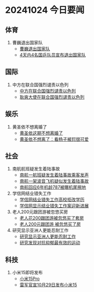 # 20241024 今日要闻

## 体育
1. 曹巍退出国家队
	- [曹巍退出国家队](https://www.google.com/search?q=%E6%9B%B9%E5%B7%8D%E9%80%80%E5%87%BA%E5%9B%BD%E5%AE%B6%E9%98%9F)
	- [4天内4名国乒队员宣布退出国家队](https://www.google.com/search?q=4%E5%A4%A9%E5%86%854%E5%90%8D%E5%9B%BD%E4%B9%92%E9%98%9F%E5%91%98%E5%AE%A3%E5%B8%83%E9%80%80%E5%87%BA%E5%9B%BD%E5%AE%B6%E9%98%9F)
## 国际
1. 中方在联合国强烈谴责以色列
	- [中方在联合国强烈谴责以色列](https://www.google.com/search?q=%E4%B8%AD%E6%96%B9%E5%9C%A8%E8%81%94%E5%90%88%E5%9B%BD%E5%BC%BA%E7%83%88%E8%B0%B4%E8%B4%A3%E4%BB%A5%E8%89%B2%E5%88%97)
	- [耿爽大使在联合国强烈谴责以色列](https://www.google.com/search?q=%E8%80%BF%E7%88%BD%E5%A4%A7%E4%BD%BF%E5%9C%A8%E8%81%94%E5%90%88%E5%9B%BD%E5%BC%BA%E7%83%88%E8%B0%B4%E8%B4%A3%E4%BB%A5%E8%89%B2%E5%88%97)
## 娱乐
1. 黄圣依不想离婚了
	- [黄圣依这期不想离婚了](https://www.google.com/search?q=%E9%BB%84%E5%9C%A3%E4%BE%9D%E8%BF%99%E6%9C%9F%E4%B8%8D%E6%83%B3%E7%A6%BB%E5%A9%9A%E4%BA%86)
	- [黄圣依不想离了：看杨子被怼很可爱](https://www.google.com/search?q=%E9%BB%84%E5%9C%A3%E4%BE%9D%E4%B8%8D%E6%83%B3%E7%A6%BB%E4%BA%86%EF%BC%9A%E7%9C%8B%E6%9D%A8%E5%AD%90%E8%A2%AB%E6%80%BC%E5%BE%88%E5%8F%AF%E7%88%B1)
## 社会
1. 南航航班疑发生着陆事故
	- [南航一航班疑发生着陆事故乘客发声](https://www.google.com/search?q=%E5%8D%97%E8%88%AA%E4%B8%80%E8%88%AA%E7%8F%AD%E7%96%91%E5%8F%91%E7%94%9F%E7%9D%80%E9%99%86%E4%BA%8B%E6%95%85%E4%B9%98%E5%AE%A2%E5%8F%91%E5%A3%B0)
	- [南航一架波音飞机疑似发生着陆事故](https://www.google.com/search?q=%E5%8D%97%E8%88%AA%E4%B8%80%E6%9E%B6%E6%B3%A2%E9%9F%B3%E9%A3%9E%E6%9C%BA%E7%96%91%E4%BC%BC%E5%8F%91%E7%94%9F%E7%9D%80%E9%99%86%E4%BA%8B%E6%95%85)
	- [南航回应6年机龄787被曝机尾擦地](https://www.google.com/search?q=%E5%8D%97%E8%88%AA%E5%9B%9E%E5%BA%946%E5%B9%B4%E6%9C%BA%E9%BE%84787%E8%A2%AB%E6%9B%9D%E6%9C%BA%E5%B0%BE%E6%93%A6%E5%9C%B0)
1. 学信网结业错失工作
	- [学信网结业错失工作高校拒改学历](https://www.google.com/search?q=%E5%AD%A6%E4%BF%A1%E7%BD%91%E7%BB%93%E4%B8%9A%E9%94%99%E5%A4%B1%E5%B7%A5%E4%BD%9C%E9%AB%98%E6%A0%A1%E6%8B%92%E6%94%B9%E5%AD%A6%E5%8E%86)
	- [学信网显示结业错失工作案迎新进展](https://www.google.com/search?q=%E5%AD%A6%E4%BF%A1%E7%BD%91%E6%98%BE%E7%A4%BA%E7%BB%93%E4%B8%9A%E9%94%99%E5%A4%B1%E5%B7%A5%E4%BD%9C%E6%A1%88%E8%BF%8E%E6%96%B0%E8%BF%9B%E5%B1%95)
1. 老人200元跟团游被忽悠买房
	- [老人花200跟团游被忽悠买了套房](https://www.google.com/search?q=%E8%80%81%E4%BA%BA%E8%8A%B1200%E8%B7%9F%E5%9B%A2%E6%B8%B8%E8%A2%AB%E5%BF%BD%E6%82%A0%E4%B9%B0%E4%BA%86%E5%A5%97%E6%88%BF)
	- [老人200元跟团游 被忽悠买了房](https://www.google.com/search?q=%E8%80%81%E4%BA%BA200%E5%85%83%E8%B7%9F%E5%9B%A2%E6%B8%B8%20%E8%A2%AB%E5%BF%BD%E6%82%A0%E4%B9%B0%E4%BA%86%E6%88%BF)
1. 研究显示亚洲人更能忍耐工作
	- [研究显示亚洲人更能忍耐工作](https://www.google.com/search?q=%E7%A0%94%E7%A9%B6%E6%98%BE%E7%A4%BA%E4%BA%9A%E6%B4%B2%E4%BA%BA%E6%9B%B4%E8%83%BD%E5%BF%8D%E8%80%90%E5%B7%A5%E4%BD%9C)
	- [研究发现对抗抑郁最有效的运动](https://www.google.com/search?q=%E7%A0%94%E7%A9%B6%E5%8F%91%E7%8E%B0%E5%AF%B9%E6%8A%97%E6%8A%91%E9%83%81%E6%9C%80%E6%9C%89%E6%95%88%E7%9A%84%E8%BF%90%E5%8A%A8)
## 科技
1. 小米15即将发布
	- [小米15Pro](https://www.google.com/search?q=%E5%B0%8F%E7%B1%B315Pro)
	- [雷军官宣10月29日发布小米15](https://www.google.com/search?q=%E9%9B%B7%E5%86%9B%E5%AE%98%E5%AE%A310%E6%9C%8829%E6%97%A5%E5%8F%91%E5%B8%83%E5%B0%8F%E7%B1%B315)
